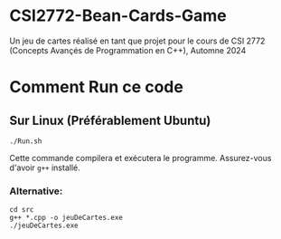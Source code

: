 # CSI2772-Bean-Cards-Game
Un jeu de cartes réalisé en tant que projet pour le cours de CSI 2772 (Concepts Avançés de Programmation en C++), Automne 2024

# Comment Run ce code

## Sur Linux (Préférablement Ubuntu)

```
./Run.sh
```
Cette commande compilera et exécutera le programme.
Assurez-vous d'avoir `g++` installé.

### Alternative:
```
cd src
g++ *.cpp -o jeuDeCartes.exe
./jeuDeCartes.exe
```

